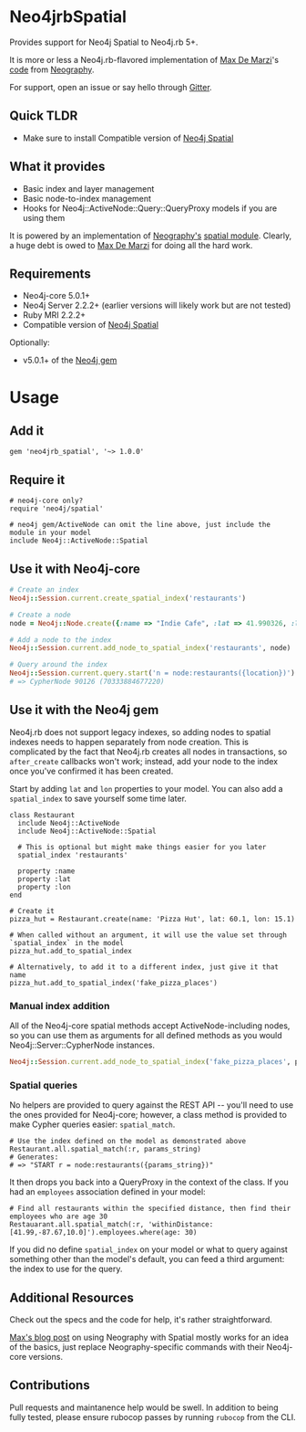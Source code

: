 # Neo4jrbSpatial

Provides support for Neo4j Spatial to Neo4j.rb 5+.

It is more or less a Neo4j.rb-flavored implementation of [Max De Marzi](https://github.com/maxdemarzi)'s
[code](https://github.com/maxdemarzi/neography/blob/46be2bb3c66aea14e707b1e6f82937e65f686ccc/lib/neography/rest/spatial.rb) from
[Neography](https://github.com/maxdemarzi/neography).

For support, open an issue or say hello through [Gitter](https://gitter.im/neo4jrb/neo4j).

## Quick TLDR

* Make sure to install Compatible version of [Neo4j Spatial](https://github.com/neo4j-contrib/spatial#using-the-neo4j-spatial-server-plugin)

## What it provides

* Basic index and layer management
* Basic node-to-index management
* Hooks for Neo4j::ActiveNode::Query::QueryProxy models if you are using them

It is powered by an implementation of [Neography's](https://github.com/maxdemarzi/neography) [spatial module](https://github.com/maxdemarzi/neography/blob/46be2bb3c66aea14e707b1e6f82937e65f686ccc/lib/neography/rest/spatial.rb).
Clearly, a huge debt is owed to [Max De Marzi](https://github.com/maxdemarzi) for doing all the hard work.

## Requirements

* Neo4j-core 5.0.1+
* Neo4j Server 2.2.2+ (earlier versions will likely work but are not tested)
* Ruby MRI 2.2.2+
* Compatible version of [Neo4j Spatial](https://github.com/neo4j-contrib/spatial)

Optionally:

* v5.0.1+ of the [Neo4j gem](https://github.com/neo4jrb/neo4j)

# Usage

## Add it

```
gem 'neo4jrb_spatial', '~> 1.0.0'
```

## Require it

```
# neo4j-core only?
require 'neo4j/spatial'

# neo4j gem/ActiveNode can omit the line above, just include the module in your model
include Neo4j::ActiveNode::Spatial
```

## Use it with Neo4j-core

```ruby
# Create an index
Neo4j::Session.current.create_spatial_index('restaurants')

# Create a node
node = Neo4j::Node.create({:name => "Indie Cafe", :lat => 41.990326, :lon => -87.672907 }, :Restaurant)

# Add a node to the index
Neo4j::Session.current.add_node_to_spatial_index('restaurants', node)

# Query around the index
Neo4j::Session.current.query.start('n = node:restaurants({location})').params(location: 'withinDistance:[41.99,-87.67,10.0]').pluck(:n)
# => CypherNode 90126 (70333884677220)
```

## Use it with the Neo4j gem

 Neo4j.rb does not support legacy indexes, so adding nodes to spatial indexes needs to happen separately from node creation. This is complicated by the fact that Neo4j.rb creates all nodes in transactions, so `after_create` callbacks won't work; instead, add your node to the index once you've confirmed it has been created.
 
 Start by adding `lat` and `lon` properties to your model. You can also add a `spatial_index` to save yourself some time later.
 
 ```
 class Restaurant
   include Neo4j::ActiveNode
   include Neo4j::ActiveNode::Spatial
   
   # This is optional but might make things easier for you later
   spatial_index 'restaurants'
   
   property :name
   property :lat
   property :lon
 end
 
 # Create it
 pizza_hut = Restaurant.create(name: 'Pizza Hut', lat: 60.1, lon: 15.1)
 
 # When called without an argument, it will use the value set through `spatial_index` in the model
 pizza_hut.add_to_spatial_index
 
 # Alternatively, to add it to a different index, just give it that name
 pizza_hut.add_to_spatial_index('fake_pizza_places')
 ```

### Manual index addition

All of the Neo4j-core spatial methods accept ActiveNode-including nodes, so you can use them as arguments for all defined methods as you would Neo4j::Server::CypherNode instances.

```ruby
Neo4j::Session.current.add_node_to_spatial_index('fake_pizza_places', pizza_hut)
```

### Spatial queries

No helpers are provided to query against the REST API -- you'll need to use the ones provided for Neo4j-core; however, a class method is provided to make Cypher queries easier: `spatial_match`.

```
# Use the index defined on the model as demonstrated above
Restaurant.all.spatial_match(:r, params_string)
# Generates:
# => "START r = node:restaurants({params_string})"
```

It then drops you back into a QueryProxy in the context of the class. If you had an `employees` association defined in your model:
 
 ```
 # Find all restaurants within the specified distance, then find their employees who are age 30
 Restauarant.all.spatial_match(:r, 'withinDistance:[41.99,-87.67,10.0]').employees.where(age: 30)
 ```
 
If you did no define `spatial_index` on your model or what to query against something other than the model's default, you can feed a third argument: the index to use for the query.

## Additional Resources

Check out the specs and the code for help, it's rather straightforward.

[Max's blog post](http://maxdemarzi.com/2014/01/31/neo4j-spatial-part-1/) on using Neography with Spatial
mostly works for an idea of the basics, just replace Neography-specific commands with their Neo4j-core versions.

## Contributions

Pull requests and maintanence help would be swell. In addition to being fully tested, please ensure rubocop passes by running `rubocop` from the CLI. 
